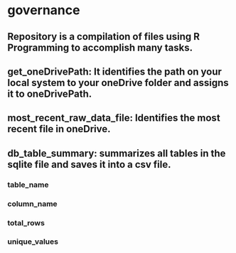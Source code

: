 # governance

## Repository is a compilation of files using R Programming to accomplish many tasks.

## get_oneDrivePath: It identifies the path on your local system to your oneDrive folder and assigns it to oneDrivePath.
## most_recent_raw_data_file: Identifies the most recent file in oneDrive. 
## db_table_summary: summarizes all tables in the sqlite file and saves it into a csv file.
###         table_name
###         column_name
###         total_rows
###         unique_values

  
